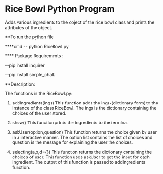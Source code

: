 # Rice Bowl Python Program

Adds various ingredients to the object of the rice bowl class and prints the attributes of the object.

**To run the python file:

****cmd -- python RiceBowl.py


**** Package Requirements :

--pip install inquirer

--pip install simple_chalk


**Description:

The functions in the RiceBowl.py:

1. addIngredients(ings)
   This function adds the ings-(dictionary form) to the instance of the class RiceBowl. The ings is the dictionary containing the choices of the user stored.
   
2. show()
   This function prints the ingredients to the terminal.
   
3. askUser(option,question)
   This function returns the choice given by user in a interactive manner. The option list contains the list of choices and question is the message for explaining the user the choices.

4. selecting(a,b,d={})
   This function returns the dictionary containing the choices of user. This function uses askUser to get the input for each ingredient. The output of this function is passed to addIngredients function.
